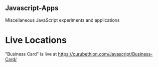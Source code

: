 ## Javascript-Apps
 Miscellaneous JavaScript experiments and applications

# Live Locations
"Business Card" is live at https://curubethion.com/Javascript/Business-Card/
